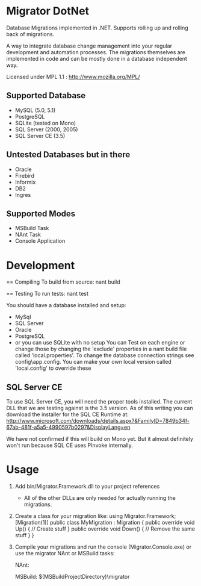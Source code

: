 # Migrator DotNet
Database Migrations implemented in .NET.
Supports rolling up and rolling back of migrations.

A way to integrate database change management into your regular development and automation processes.
The migrations themselves are implemented in code and can be mostly done in a database independent way.

Licensed under MPL 1.1 : http://www.mozilla.org/MPL/

## Supported Database
* MySQL (5.0, 5.1)
* PostgreSQL
* SQLite (tested on Mono)
* SQL Server (2000, 2005)
* SQL Server CE (3.5)

## Untested Databases but in there
* Oracle
* Firebird
* Informix
* DB2
* Ingres

## Supported Modes
* MSBuild Task
* NAnt Task
* Console Application


# Development

== Compiling
To build from source:
  nant build

== Testing
To run tests:
  nant test

You should have a database installed and setup:
* MySql
* SQL Server
* Oracle
* PostgreSQL
* or you can use SQLite with no setup
You can Test on each engine or change those by changing the 'exclude' properties in a nant build
file called 'local.properties'. To change the database connection strings see config\app.config. You
can make your own local version called 'local.config' to override these

## SQL Server CE
To use SQL Server CE, you will need the proper tools installed. The current DLL that we are testing
against is the 3.5 version.
As of this writing you can download the installer for the SQL CE Runtime at:
http://www.microsoft.com/downloads/details.aspx?&FamilyID=7849b34f-67ab-481f-a5a5-4990597b0297&DisplayLang=en

We have not confirmed if this will build on Mono yet. But it almost definitely won't run because SQL CE uses PInvoke
internally.

# Usage

1. Add bin/Migrator.Framework.dll to your project references
    - All of the other DLLs are only needed for actually running the migrations.
2. Create a class for your migration like:
    using Migrator.Framework;
    [Migration(1)]
    public class MyMigration : Migration
    {
      public override void Up()
      {
        // Create stuff
      }
      public override void Down()
      {
        // Remove the same stuff
      }
    }

3. Compile your migrations and run the console (Migrator.Console.exe) or use the migrator 
   NAnt or MSBuild tasks:

   NAnt:
    <loadtasks assembly=".../Migrator.NAnt.dll" />
    <target name="migrate" description="Migrate the database" depends="build">
      <property name="version" value="-1" overwrite="false" />
        <migrate
          provider="MySql|PostgreSQL|SqlServer"
          connectionstring="Database=MyDB;Data Source=localhost;User Id=;Password=;"
          migrations="bin/MyProject.dll"
          to="${version}" />
    </target>

    MSBuild:
    <PropertyGroup>
        <MigratorTasksPath>$(MSBuildProjectDirectory)\migrator</MigratorTasksPath>
    </PropertyGroup>

    <Import Project="$(MigratorTasksPath)\Migrator.Targets" />

    <Target name="Migrate" DependsOnTargets="Build">
        <Migrate Provider="SqlServer" 
            Connectionstring="Database=MyDB;Data Source=localhost;User Id=;Password=;" 
            Migrations="bin/MyProject.dll"/>
    </Target>
